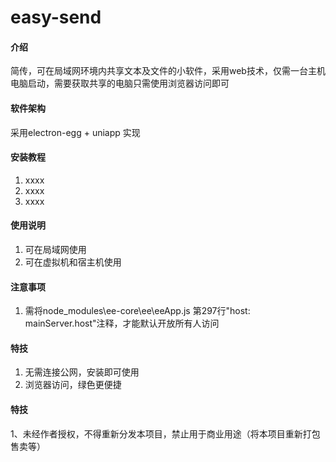 # easy-send

#### 介绍
简传，可在局域网环境内共享文本及文件的小软件，采用web技术，仅需一台主机电脑启动，需要获取共享的电脑只需使用浏览器访问即可

#### 软件架构
采用electron-egg + uniapp 实现


#### 安装教程

1.  xxxx
2.  xxxx
3.  xxxx

#### 使用说明

1.  可在局域网使用
2.  可在虚拟机和宿主机使用

#### 注意事项

1.  需将node_modules\ee-core\ee\eeApp.js 第297行"host: mainServer.host"注释，才能默认开放所有人访问


#### 特技

1.  无需连接公网，安装即可使用
2.  浏览器访问，绿色更便捷

#### 特技
1、未经作者授权，不得重新分发本项目，禁止用于商业用途（将本项目重新打包售卖等）
